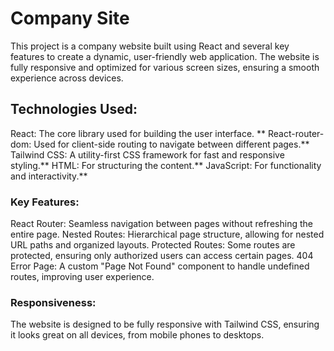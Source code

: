 # Company Site

This project is a company website built using React and several key features to create a dynamic, user-friendly web application. The website is fully responsive and optimized for various screen sizes, ensuring a smooth experience across devices.

## Technologies Used:

React: The core library used for building the user interface.
**
React-router-dom: Used for client-side routing to navigate between different pages.**
Tailwind CSS: A utility-first CSS framework for fast and responsive styling.**
HTML: For structuring the content.**
JavaScript: For functionality and interactivity.**

### Key Features:

React Router: Seamless navigation between pages without refreshing the entire page.
Nested Routes: Hierarchical page structure, allowing for nested URL paths and organized layouts.
Protected Routes: Some routes are protected, ensuring only authorized users can access certain pages.
404 Error Page: A custom "Page Not Found" component to handle undefined routes, improving user experience.

### Responsiveness:

The website is designed to be fully responsive with Tailwind CSS, ensuring it looks great on all devices, from mobile phones to desktops.

